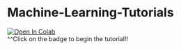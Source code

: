 # Machine-Learning-Tutorials


[![Open In Colab](https://colab.research.google.com/assets/colab-badge.svg)](https://colab.research.google.com/github/DelisLab/Machine-Learning-Tutorials/blob/main/DIY_Machine_learning.ipynb)</br>
^^Click on the badge to begin the tutorial!!
